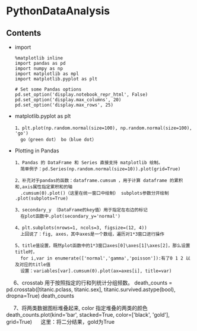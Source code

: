# PythonDataAnalysis

## Contents

- import 

      %matplotlib inline
      import pandas as pd
      import numpy as np
      import matplotlib as mpl
      import matplotlib.pyplot as plt

      # Set some Pandas options
      pd.set_option('display.notebook_repr_html', False)
      pd.set_option('display.max_columns', 20)
      pd.set_option('display.max_rows', 25)

- matplotlib.pyplot as plt

      1、plt.plot(np.random.normal(size=100), np.random.normal(size=100), 'go')
        go（green dot） bo（blue dot）

- Plotting in Pandas

      1、Pandas 的 DataFrame 和 Series 直接支持 matplotlib 绘制。
        简单例子：pd.Series(np.random.normal(size=10)).plot(grid=True)

      2、补充对于pandas的函数：dataframe.cumsum ，用于计算 dataframe 的累积和,axis属性指定累积和的轴
        .cumsum(0).plot()（这里在统一窗口中绘制） subplots参数分开绘制  .plot(subplots=True)

      3、secondary_y （DataFrame的key值）用于指定在右边的标记
        在plot函数中.plot(secondary_y='normal')

      4、plt.subplots(nrows=1, ncols=3, figsize=(12, 4))
        上回说了：fig, axes，其中axes是一个数组，遍历对1*3窗口进行操作

      5、title值设置，既然plot函数中的1*3窗口axes[0]\axes[1]\axes[2]，那么设置title时，
        for i,var in enumerate(['normal','gamma','poisson']):有了0 1 2 以及对应的title值
        设置：variables[var].cumsum(0).plot(ax=axes[i], title=var)
        
      6、crosstab 用于按照指定的行和列统计分组频数。
      death_counts = pd.crosstab([titanic.pclass, titanic.sex], titanic.survived.astype(bool), dropna=True)
      death_counts
      
      7、将两类数据图标堆叠起来, color 指定堆叠的两类的颜色
      death_counts.plot(kind='bar', stacked=True, color=['black', 'gold'], grid=True)
      这里：将二分结果，gold为True

      
      
      
